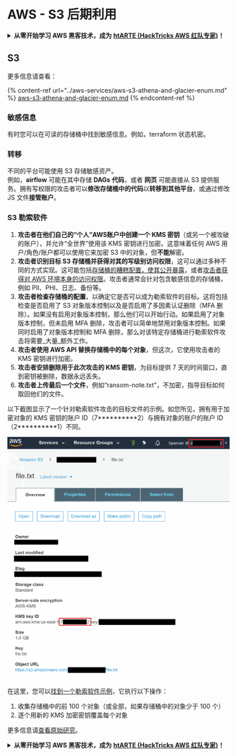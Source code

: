 # AWS - S3 后期利用

<details>

<summary><strong>从零开始学习 AWS 黑客技术，成为</strong> <a href="https://training.hacktricks.xyz/courses/arte"><strong>htARTE (HackTricks AWS 红队专家)</strong></a><strong>！</strong></summary>

支持 HackTricks 的其他方式：

* 如果您想在 HackTricks 中看到您的**公司广告**或**下载 HackTricks 的 PDF**，请查看[**订阅计划**](https://github.com/sponsors/carlospolop)！
* 获取[**官方 PEASS & HackTricks 商品**](https://peass.creator-spring.com)
* 发现[**PEASS 家族**](https://opensea.io/collection/the-peass-family)，我们独家的[**NFTs 集合**](https://opensea.io/collection/the-peass-family)
* **加入** 💬 [**Discord 群组**](https://discord.gg/hRep4RUj7f) 或 [**telegram 群组**](https://t.me/peass) 或在 **Twitter** 🐦 上**关注**我 [**@carlospolopm**](https://twitter.com/carlospolopm)**。**
* **通过向** [**HackTricks**](https://github.com/carlospolop/hacktricks) 和 [**HackTricks Cloud**](https://github.com/carlospolop/hacktricks-cloud) github 仓库提交 PR 来分享您的黑客技巧。

</details>

## S3

更多信息请查看：

{% content-ref url="../aws-services/aws-s3-athena-and-glacier-enum.md" %}
[aws-s3-athena-and-glacier-enum.md](../aws-services/aws-s3-athena-and-glacier-enum.md)
{% endcontent-ref %}

### 敏感信息

有时您可以在可读的存储桶中找到敏感信息。例如，terraform 状态机密。

### 转移

不同的平台可能使用 S3 存储敏感资产。\
例如，**airflow** 可能在其中存储 **DAGs** **代码**，或者 **网页** 可能直接从 S3 提供服务。拥有写权限的攻击者可以**修改存储桶中的代码**以**转移到其他平台**，或通过修改 JS 文件**接管账户**。

### S3 勒索软件

1. **攻击者在他们自己的“个人”AWS账户中创建一个 KMS 密钥**（或另一个被攻破的账户），并允许“全世界”使用该 KMS 密钥进行加密。这意味着任何 AWS 用户/角色/账户都可以使用它来加密 S3 中的对象，但**不能**解密。
2. **攻击者识别目标 S3 存储桶并获得对其的写级别访问权限**，这可以通过多种不同的方式实现。这可能包括[存储桶的糟糕配置，使其公开暴露](https://rhinosecuritylabs.com/penetration-testing/penetration-testing-aws-storage/)，或者[攻击者获得对 AWS 环境本身的访问权限](https://rhinosecuritylabs.com/penetration-testing/penetration-testing-aws-storage/)。攻击者通常会针对包含敏感信息的存储桶，例如 PII、PHI、日志、备份等。
3. **攻击者检查存储桶的配置**，以确定它是否可以成为勒索软件的目标。这将包括检查是否启用了 S3 对象版本控制以及是否启用了多因素认证删除（MFA 删除）。如果没有启用对象版本控制，那么他们可以开始行动。如果启用了对象版本控制，但未启用 MFA 删除，攻击者可以简单地禁用对象版本控制。如果同时启用了对象版本控制和 MFA 删除，那么对该特定存储桶进行勒索软件攻击将需要_大量_额外工作。
4. **攻击者使用 AWS API 替换存储桶中的每个对象**，但这次，它使用攻击者的 KMS 密钥进行加密。
5. **攻击者安排删除用于此次攻击的 KMS 密钥**，为目标提供 7 天的时间窗口，直到密钥被删除，数据永远丢失。
6. **攻击者上传最后一个文件**，例如“ransom-note.txt”，不加密，指导目标如何取回他们的文件。

以下截图显示了一个针对勒索软件攻击的目标文件的示例。如您所见，拥有用于加密对象的 KMS 密钥的账户 ID（7\*\*\*\*\*\*\*\*\*\*2）与拥有对象的账户的账户 ID（2\*\*\*\*\*\*\*\*\*\*1）不同。

![](<../../../.gitbook/assets/image (2) (1) (1) (1) (1) (1) (1) (1) (1).png>)

在这里，您可以[找到一个勒索软件示例](https://github.com/RhinoSecurityLabs/Cloud-Security-Research/blob/master/AWS/s3\_ransomware/s3-ransomware-poc.py)，它执行以下操作：

1. 收集存储桶中的前 100 个对象（或全部，如果存储桶中的对象少于 100 个）
2. 逐个用新的 KMS 加密密钥覆盖每个对象

更多信息请[查看原始研究](https://rhinosecuritylabs.com/aws/s3-ransomware-part-1-attack-vector/)。

<details>

<summary><strong>从零开始学习 AWS 黑客技术，成为</strong> <a href="https://training.hacktricks.xyz/courses/arte"><strong>htARTE (HackTricks AWS 红队专家)</strong></a><strong>！</strong></summary>

支持 HackTricks 的其他方式：

* 如果您想在 HackTricks 中看到您的**公司广告**或**下载 HackTricks 的 PDF**，请查看[**订阅计划**](https://github.com/sponsors/carlospolop)！
* 获取[**官方 PEASS & HackTricks 商品**](https://peass.creator-spring.com)
* 发现[**PEASS 家族**](https://opensea.io/collection/the-peass-family)，我们独家的[**NFTs 集合**](https://opensea.io/collection/the-peass-family)
* **加入** 💬 [**Discord 群组**](https://discord.gg/hRep4RUj7f) 或 [**telegram 群组**](https://t.me/peass) 或在 **Twitter** 🐦 上**关注**我 [**@carlospolopm**](https://twitter.com/carlospolopm)**。**
* **通过向** [**HackTricks**](https://github.com/carlospolop/hacktricks) 和 [**HackTricks Cloud**](https://github.com/carlospolop/hacktricks-cloud) github 仓库提交 PR 来分享您的黑客技巧。

</details>
